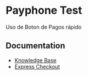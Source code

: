 # Payphone Test

Uso de Boton de Pagos rápido

## Documentation
- [Knowledge Base](https://nuevodocs.livepayphone.com/expresscheckout/)
- [Express Checkout](https://docs.payphone.app/en/knowledge-base/botondepago/)